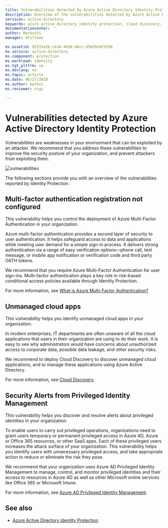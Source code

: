 ```yaml
---
title: Vulnerabilities detected by Azure Active Directory Identity Protection | Microsoft Docs
description: Overview of the vulnerabilities detected by Azure Active Directory Identity Protection.
services: active-directory
keywords: azure active directory identity protection, cloud discovery, managing applications, security, risk, risk level, vulnerability, security policy
documentationcenter: ''
author: MarkusVi
manager: mtillman

ms.assetid: 92233a5b-cb34-4d28-88cc-d5d29c0f3256
ms.service: active-directory
ms.component: protection
ms.workload: identity
ms.tgt_pltfrm: na
ms.devlang: na
ms.topic: article
ms.date: 06/27/2018
ms.author: markvi
ms.reviewer: nigu

---
```

# Vulnerabilities detected by Azure Active Directory Identity Protection
Vulnerabilities are weaknesses in your environment that can be exploited by an attacker. We recommend that you address these vulnerabilities to improve the security posture of your organization, and prevent attackers from exploiting them.


![vulnerabilities](./media/active-directory-identityprotection-vulnerabilities/101.png "vulnerabilities")



The following sections provide you with an overview of the vulnerabilities reported by Identity Protection.

## Multi-factor authentication registration not configured
This vulnerability helps you control the deployment of Azure Multi-Factor Authentication in your organization. 

Azure multi-factor authentication provides a second layer of security to user authentication. It helps safeguard access to data and applications while meeting user demand for a simple sign-in process. It delivers strong authentication via a range of easy verification options—phone call, text message, or mobile app notification or verification code and third party OATH tokens.

We recommend that you require Azure Multi-Factor Authentication for user sign-ins. Multi-factor authentication plays a key role in risk-based conditional access policies available through Identity Protection.

For more information, see [What is Azure Multi-Factor Authentication?](authentication/multi-factor-authentication.md)

## Unmanaged cloud apps
This vulnerability helps you identify unmanaged cloud apps in your organization.

In modern enterprises, IT departments are often unaware of all the cloud applications that users in their organization are using to do their work. It is easy to see why administrators would have concerns about unauthorized access to corporate data, possible data leakage, and other security risks. 

We recommend to deploy Cloud Discovery to discover unmanaged cloud applications, and to manage these applications using Azure Active Directory.

For more information, see [Cloud Discovery](/cloud-app-security/set-up-cloud-discovery).

## Security Alerts from Privileged Identity Management
This vulnerability helps you discover and resolve alerts about privileged identities in your organization.  

To enable users to carry out privileged operations, organizations need to grant users temporary or permanent privileged access in Azure AD, Azure or Office 365 resources, or other SaaS apps. Each of these privileged users increases the attack surface of your organization. This vulnerability helps you identify users with unnecessary privileged access, and take appropriate action to reduce or eliminate the risk they pose. 

We recommend that your organization uses Azure AD Privileged Identity Management to manage, control, and monitor privileged identities and their access to resources in Azure AD as well as other Microsoft online services like Office 365 or Microsoft Intune.

For more information, see [Azure AD Privileged Identity Management](active-directory-privileged-identity-management-configure.md). 

## See also
* [Azure Active Directory Identity Protection](active-directory-identityprotection.md)

